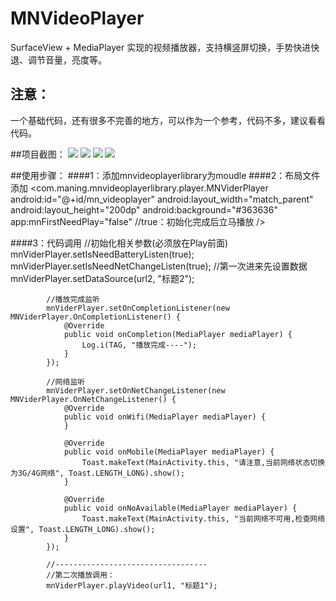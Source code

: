 # MNVideoPlayer
SurfaceView + MediaPlayer 实现的视频播放器，支持横竖屏切换，手势快进快退、调节音量，亮度等。

## 注意：
一个基础代码，还有很多不完善的地方，可以作为一个参考，代码不多，建议看看代码。

##项目截图：
![](https://github.com/maning0303/MNVideoPlayer/raw/master/screenshots/001.jpg)
![](https://github.com/maning0303/MNVideoPlayer/raw/master/screenshots/002.jpg)
![](https://github.com/maning0303/MNVideoPlayer/raw/master/screenshots/003.jpg)
![](https://github.com/maning0303/MNVideoPlayer/raw/master/screenshots/004.jpg)

##使用步骤：
####1：添加mnvideoplayerlibrary为moudle
####2：布局文件添加
            <com.maning.mnvideoplayerlibrary.player.MNViderPlayer
                android:id="@+id/mn_videoplayer"
                android:layout_width="match_parent"
                android:layout_height="200dp"
                android:background="#363636"
                app:mnFirstNeedPlay="false"     //true：初始化完成后立马播放
                />

####3：代码调用
            //初始化相关参数(必须放在Play前面)
            mnViderPlayer.setIsNeedBatteryListen(true);
            mnViderPlayer.setIsNeedNetChangeListen(true);
            //第一次进来先设置数据
            mnViderPlayer.setDataSource(url2, "标题2");

            //播放完成监听
            mnViderPlayer.setOnCompletionListener(new MNViderPlayer.OnCompletionListener() {
                @Override
                public void onCompletion(MediaPlayer mediaPlayer) {
                    Log.i(TAG, "播放完成----");
                }
            });

            //网络监听
            mnViderPlayer.setOnNetChangeListener(new MNViderPlayer.OnNetChangeListener() {
                @Override
                public void onWifi(MediaPlayer mediaPlayer) {
                }

                @Override
                public void onMobile(MediaPlayer mediaPlayer) {
                    Toast.makeText(MainActivity.this, "请注意,当前网络状态切换为3G/4G网络", Toast.LENGTH_LONG).show();
                }

                @Override
                public void onNoAvailable(MediaPlayer mediaPlayer) {
                    Toast.makeText(MainActivity.this, "当前网络不可用,检查网络设置", Toast.LENGTH_LONG).show();
                }
            });

            //----------------------------------
            //第二次播放调用：
            mnViderPlayer.playVideo(url1, "标题1");



